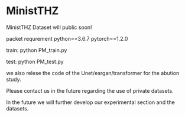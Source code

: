 # MinistTHZ
MinistTHZ Dataset will public soon!

packet requrement
python==3.6.7
pytorch==1.2.0

train:
python PM_train.py

test:
python PM_test.py

we also relese the code of the Unet/esrgan/transformer for the abution study.

Please contact us in the future regarding the use of private datasets.

In the future we will further develop our experimental section and the datasets.
